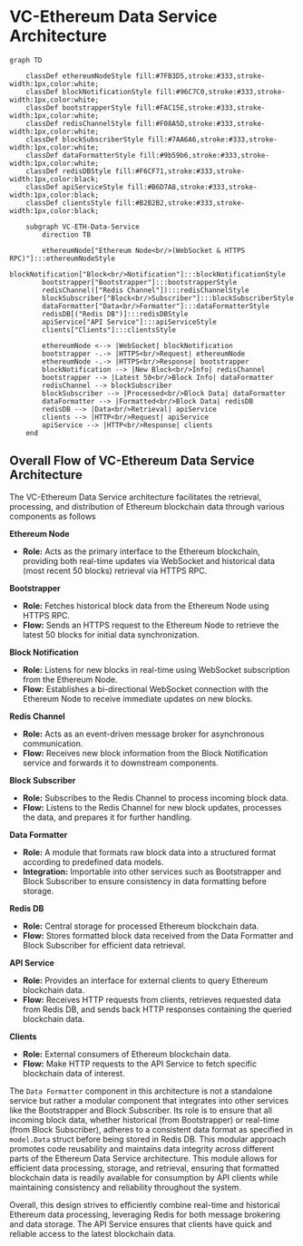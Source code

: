 # VC-Ethereum Data Service Architecture

```mermaid
graph TD

    classDef ethereumNodeStyle fill:#7FB3D5,stroke:#333,stroke-width:1px,color:white;
    classDef blockNotificationStyle fill:#96C7C0,stroke:#333,stroke-width:1px,color:white;
    classDef bootstrapperStyle fill:#FAC15E,stroke:#333,stroke-width:1px,color:white;
    classDef redisChannelStyle fill:#F08A5D,stroke:#333,stroke-width:1px,color:white;
    classDef blockSubscriberStyle fill:#7AA6A6,stroke:#333,stroke-width:1px,color:white;
    classDef dataFormatterStyle fill:#9b59b6,stroke:#333,stroke-width:1px,color:white;
    classDef redisDBStyle fill:#F6CF71,stroke:#333,stroke-width:1px,color:black;
    classDef apiServiceStyle fill:#B6D7A8,stroke:#333,stroke-width:1px,color:black;
    classDef clientsStyle fill:#B2B2B2,stroke:#333,stroke-width:1px,color:black;
    
    subgraph VC-ETH-Data-Service
        direction TB
        
        ethereumNode["Ethereum Node<br/>(WebSocket & HTTPS RPC)"]:::ethereumNodeStyle
        blockNotification["Block<br/>Notification"]:::blockNotificationStyle
        bootstrapper["Bootstrapper"]:::bootstrapperStyle
        redisChannel(["Redis Channel"]):::redisChannelStyle
        blockSubscriber["Block<br/>Subscriber"]:::blockSubscriberStyle
        dataFormatter["Data<br/>Formatter"]:::dataFormatterStyle
        redisDB[("Redis DB")]:::redisDBStyle
        apiService["API Service"]:::apiServiceStyle
        clients["Clients"]:::clientsStyle
        
        ethereumNode <--> |WebSocket| blockNotification
        bootstrapper -.-> |HTTPS<br/>Request| ethereumNode
        ethereumNode -.-> |HTTPS<br/>Response| bootstrapper
        blockNotification --> |New Block<br/>Info| redisChannel
        bootstrapper --> |Latest 50<br/>Block Info| dataFormatter
        redisChannel --> blockSubscriber
        blockSubscriber --> |Processed<br/>Block Data| dataFormatter
        dataFormatter --> |Formatted<br/>Block Data| redisDB
        redisDB --> |Data<br/>Retrieval| apiService
        clients --> |HTTP<br/>Request| apiService
        apiService --> |HTTP<br/>Response| clients
    end

```

## Overall Flow of VC-Ethereum Data Service Architecture

The VC-Ethereum Data Service architecture facilitates the retrieval, processing, and distribution of Ethereum blockchain data through various components as follows

**Ethereum Node**
- **Role:** Acts as the primary interface to the Ethereum blockchain, providing both real-time updates via WebSocket and historical data (most recent 50 blocks) retrieval via HTTPS RPC.

**Bootstrapper**
- **Role:** Fetches historical block data from the Ethereum Node using HTTPS RPC.
- **Flow:** Sends an HTTPS request to the Ethereum Node to retrieve the latest 50 blocks for initial data synchronization.

**Block Notification**
- **Role:** Listens for new blocks in real-time using WebSocket subscription from the Ethereum Node.
- **Flow:** Establishes a bi-directional WebSocket connection with the Ethereum Node to receive immediate updates on new blocks.

**Redis Channel**
- **Role:** Acts as an event-driven message broker for asynchronous communication.
- **Flow:** Receives new block information from the Block Notification service and forwards it to downstream components.

**Block Subscriber**
- **Role:** Subscribes to the Redis Channel to process incoming block data.
- **Flow:** Listens to the Redis Channel for new block updates, processes the data, and prepares it for further handling.

**Data Formatter**
- **Role:** A module that formats raw block data into a structured format according to predefined data models.
- **Integration:** Importable into other services such as Bootstrapper and Block Subscriber to ensure consistency in data formatting before storage.

**Redis DB**
- **Role:** Central storage for processed Ethereum blockchain data.
- **Flow:** Stores formatted block data received from the Data Formatter and Block Subscriber for efficient data retrieval.

**API Service**
- **Role:** Provides an interface for external clients to query Ethereum blockchain data.
- **Flow:** Receives HTTP requests from clients, retrieves requested data from Redis DB, and sends back HTTP responses containing the queried blockchain data.

**Clients**
- **Role:** External consumers of Ethereum blockchain data.
- **Flow:** Make HTTP requests to the API Service to fetch specific blockchain data of interest.


The `Data Formatter` component in this architecture is not a standalone service but rather a modular component that integrates into other services like the Bootstrapper and Block Subscriber. Its role is to ensure that all incoming block data, whether historical (from Bootstrapper) or real-time (from Block Subscriber), adheres to a consistent data format as specified in `model.Data` struct before being stored in Redis DB. This modular approach promotes code reusability and maintains data integrity across different parts of the Ethereum Data Service architecture. This module allows for efficient data processing, storage, and retrieval, ensuring that formatted blockchain data is readily available for consumption by API clients while maintaining consistency and reliability throughout the system.

Overall, this design strives to efficiently combine real-time and historical Ethereum data processing, leveraging Redis for both message brokering and data storage. The API Service ensures that clients have quick and reliable access to the latest blockchain data. 
